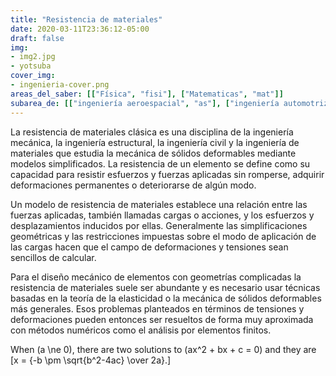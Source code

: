 ```yaml
---
title: "Resistencia de materiales"
date: 2020-03-11T23:36:12-05:00
draft: false
img: 
- img2.jpg
- yotsuba
cover_img:
- ingenieria-cover.png
areas_del_saber: [["Física", "fisi"], ["Matematicas", "mat"]]
subarea_de: [["ingeniería aeroespacial", "as"], ["ingeniería automotriz"], ["ingeniería industrial"]]
---
```


La resistencia de materiales clásica es una disciplina de la ingeniería mecánica, la ingeniería estructural, la ingeniería civil y la ingeniería de materiales que estudia la mecánica de sólidos deformables mediante modelos simplificados. La resistencia de un elemento se define como su capacidad para resistir esfuerzos y fuerzas aplicadas sin romperse, adquirir deformaciones permanentes o deteriorarse de algún modo.

Un modelo de resistencia de materiales establece una relación entre las fuerzas aplicadas, también llamadas cargas o acciones, y los esfuerzos y desplazamientos inducidos por ellas. Generalmente las simplificaciones geométricas y las restricciones impuestas sobre el modo de aplicación de las cargas hacen que el campo de deformaciones y tensiones sean sencillos de calcular.

Para el diseño mecánico de elementos con geometrías complicadas la resistencia de materiales suele ser abundante y es necesario usar técnicas basadas en la teoría de la elasticidad o la mecánica de sólidos deformables más generales. Esos problemas planteados en términos de tensiones y deformaciones pueden entonces ser resueltos de forma muy aproximada con métodos numéricos como el análisis por elementos finitos.

When \(a \ne 0\), there are two solutions to \(ax^2 + bx + c = 0\) and they are
  \[x = {-b \pm \sqrt{b^2-4ac} \over 2a}.\]
